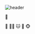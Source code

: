 ![header](https://capsule-render.vercel.app/api?type=venom&color=auto&height=300&section=header&text=wonharam&fontSize=90)

:tiger:

:frog: :polar_bear: :cat: :rice_ball: :monkey_face:
